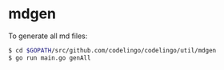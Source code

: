 # mdgen

To generate all md files:

```bash
$ cd $GOPATH/src/github.com/codelingo/codelingo/util/mdgen
$ go run main.go genAll
```
